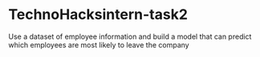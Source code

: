 # TechnoHacksintern-task2
Use a dataset of employee information and build a model that can predict which employees are most likely to leave the company
